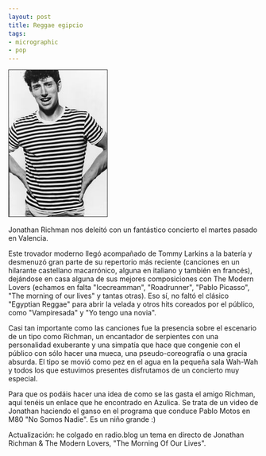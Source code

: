 ```yaml
---
layout: post
title: Reggae egipcio
tags:
- micrographic
- pop
---
```

<img src="/images/152.jpg" />

Jonathan Richman nos deleitó con un fantástico concierto el martes pasado en Valencia. 

Este trovador moderno llegó acompañado de Tommy Larkins a la batería y desmenuzó gran parte de su repertorio más reciente (canciones en un hilarante castellano macarrónico, alguna en italiano y también en francés), dejándose en casa alguna de sus mejores composiciones con The Modern Lovers (echamos en falta "Icecreamman", "Roadrunner", "Pablo Picasso", "The morning of our lives" y tantas otras). Eso sí, no faltó el clásico "Egyptian Reggae" para abrir la velada y otros hits coreados por el público, como "Vampiresada" y "Yo tengo una novia".

Casi tan importante como las canciones fue la presencia sobre el escenario de un tipo como Richman, un encantador de serpientes con una personalidad exuberante y una simpatía que hace que congenie con el público con sólo hacer una mueca, una pseudo-coreografía o una gracia absurda. El tipo se movió como pez en el agua en la pequeña sala Wah-Wah y todos los que estuvimos presentes disfrutamos de un concierto muy especial.

Para que os podáis hacer una idea de como se las gasta el amigo Richman, aquí tenéis un enlace que he encontrado en Azulica. Se trata de un video de Jonathan haciendo el ganso en el programa que conduce Pablo Motos en M80 "No Somos Nadie". Es un niño grande :)

Actualización: he colgado en radio.blog un tema en directo de Jonathan Richman & The Modern Lovers, "The Morning Of Our Lives".


